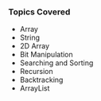<h3>Topics Covered</h3>

- Array
- String
- 2D Array
- Bit Manipulation
- Searching and Sorting
- Recursion
- Backtracking
- ArrayList


